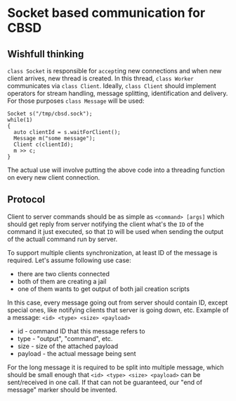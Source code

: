 # Socket based communication for CBSD

## Wishfull thinking

`class Socket` is responsible for `accept`ing new connections and when new client arrives, new thread is created. In this thread, `class Worker` communicates via `class Client`. Ideally, `class Client` should implement operators for stream handling, message splitting, identification and delivery. For those purposes `class Message` will be used:
```
Socket s("/tmp/cbsd.sock");
while(1)
{
  auto clientId = s.waitForClient();
  Message m("some message");
  Client c(clientId);
  m >> c;
}
```

The actual use will involve putting the above code into a threading function on every new client connection.

## Protocol

Client to server commands should be as simple as `<command> [args]` which should get reply from server notifying the client what's the `ID` of the command it just executed, so that `ID` will be used when sending the output of the actuall command run by server.

To support multiple clients synchronization, at least ID of the message is required. Let's assume following use case:
* there are two clients connected
* both of them are creating a jail
* one of them wants to get output of both jail creation scripts

In this case, every message going out from server should contain ID, except special ones, like notifying clients that server is going down, etc. Example of a message:
`<id> <type> <size> <payload>`

* id - command ID that this message refers to
* type - "output", "command", etc.
* size - size of the attached payload
* payload - the actual message being sent

For the long message it is required to be split into multiple message, which should be small enough that `<id> <type> <size> <payload>` can be sent/received in one call. If that can not be guaranteed, our "end of message" marker should be invented.
